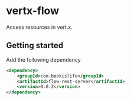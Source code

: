 # vertx-flow

Access resources in vert.x.

## Getting started

Add the following dependency

```xml
<dependency>
    <groupId>com.bookislife</groupId>
    <artifactId>flow-rest-server</artifactId>
    <version>0.0.2</version>
</dependency>
```

